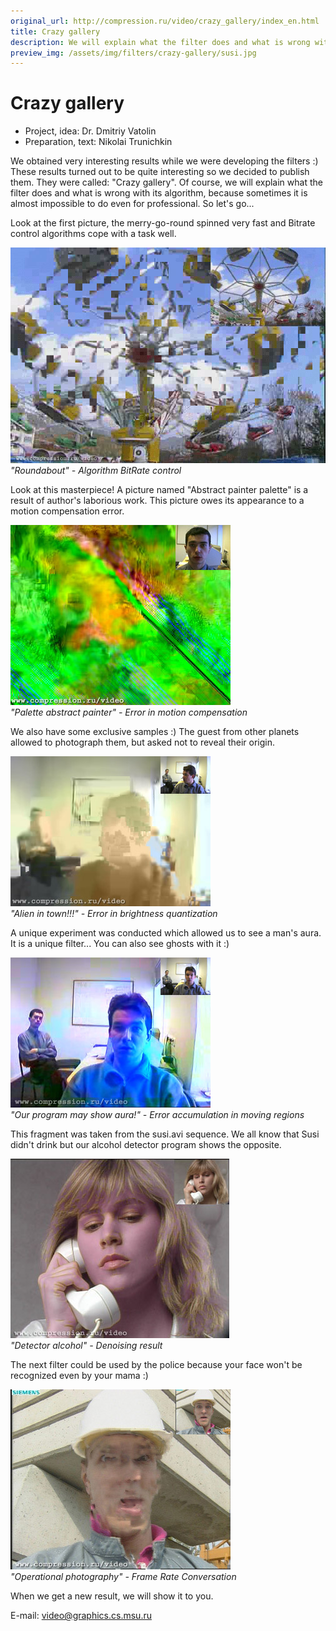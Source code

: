 ```yaml
---
original_url: http://compression.ru/video/crazy_gallery/index_en.html
title: Crazy gallery
description: We will explain what the filter does and what is wrong with its algorithm, because sometimes it is almost impossible to do even for professional
preview_img: /assets/img/filters/crazy-gallery/susi.jpg
---
```


# Crazy gallery

* Project, idea: Dr. Dmitriy Vatolin  
* Preparation, text: Nikolai Trunichkin

We obtained very interesting results while we were developing the
filters :) These results turned out to be quite interesting so we
decided to publish them. They were called: "Crazy gallery". Of course,
we will explain what the filter does and what is wrong with its
algorithm, because sometimes it is almost impossible to do even for
professional. So let's go...  
  
Look at the first picture, the merry-go-round spinned very fast and
Bitrate control algorithms cope with a task well.

<div class="center">
    <div>
        <img src="/assets/img/filters/crazy-gallery/rate_control2.jpg" alt="&quot;Roundabout&quot; - Algorithm BitRate control"><br>
        <i>"Roundabout" - Algorithm BitRate control</i>
    </div>
</div>
  
Look at this masterpiece! A picture named "Abstract painter palette" is
a result of author's laborious work. This picture owes its appearance to
a motion compensation error.

<div class="center">
    <div>
        <img src="/assets/img/filters/crazy-gallery/motion_compensation.jpg" alt="&quot;Palette abstract painter&quot; - Error in motion compensation"><br>
        <i>"Palette abstract painter" - Error in motion compensation</i>
    </div>
</div>
  
We also have some exclusive samples :) The guest from other planets
allowed to photograph them, but asked not to reveal their origin.

<div class="center">
    <div>
        <img src="/assets/img/filters/crazy-gallery/motion_compensation_brt.jpg" alt="&quot;Alien in town!!!&quot; - Error in brightness quantization"><br>
        <i>"Alien in town!!!" - Error in brightness quantization</i>
    </div>
</div>
  
A unique experiment was conducted which allowed us to see a man's aura.
It is a unique filter... You can also see ghosts with it :)

<div class="center">
    <div>
        <img src="/assets/img/filters/crazy-gallery/motion_compensation_colors.jpg" alt="&quot;Our program may show aura!&quot; - Error accumulation in moving regions"><br>
        <i>"Our program may show aura!" - Error accumulation in moving regions</i>
    </div>
</div>
  
This fragment was taken from the susi.avi sequence. We all know that
Susi didn't drink but our alcohol detector program shows the opposite.

<div class="center">
    <div>
        <img src="/assets/img/filters/crazy-gallery/susi.jpg" alt="&quot;Detector alcohol&quot; - Denoising result"><br>
        <i>"Detector alcohol" - Denoising result</i>
    </div>
</div>
  
The next filter could be used by the police because your face won't be
recognized even by your mama :)

<div class="center">
    <div>
        <img src="/assets/img/filters/crazy-gallery/gallery_foreman.jpg" alt="&quot;Operational photography&quot; - Frame Rate Conversation"><br>
        <i>"Operational photography" - Frame Rate Conversation</i>
    </div>
</div>
  
When we get a new result, we will show it to you.

E-mail: <video@graphics.cs.msu.ru>
